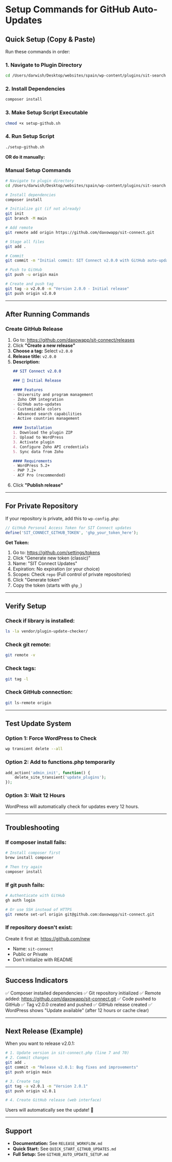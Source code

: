 # Setup Commands for GitHub Auto-Updates

## Quick Setup (Copy & Paste)

Run these commands in order:

### 1. Navigate to Plugin Directory
```bash
cd /Users/darwish/Desktop/websites/spain/wp-content/plugins/sit-search
```

### 2. Install Dependencies
```bash
composer install
```

### 3. Make Setup Script Executable
```bash
chmod +x setup-github.sh
```

### 4. Run Setup Script
```bash
./setup-github.sh
```

**OR do it manually:**

### Manual Setup Commands

```bash
# Navigate to plugin directory
cd /Users/darwish/Desktop/websites/spain/wp-content/plugins/sit-search

# Install dependencies
composer install

# Initialize git (if not already)
git init
git branch -M main

# Add remote
git remote add origin https://github.com/daxowapp/sit-connect.git

# Stage all files
git add .

# Commit
git commit -m "Initial commit: SIT Connect v2.0.0 with GitHub auto-updates"

# Push to GitHub
git push -u origin main

# Create and push tag
git tag -a v2.0.0 -m "Version 2.0.0 - Initial release"
git push origin v2.0.0
```

---

## After Running Commands

### Create GitHub Release

1. Go to: https://github.com/daxowapp/sit-connect/releases
2. Click **"Create a new release"**
3. **Choose a tag:** Select `v2.0.0`
4. **Release title:** `v2.0.0`
5. **Description:**
   ```markdown
   ## SIT Connect v2.0.0
   
   ### 🎉 Initial Release
   
   #### Features
   - University and program management
   - Zoho CRM integration
   - GitHub auto-updates
   - Customizable colors
   - Advanced search capabilities
   - Active countries management
   
   #### Installation
   1. Download the plugin ZIP
   2. Upload to WordPress
   3. Activate plugin
   4. Configure Zoho API credentials
   5. Sync data from Zoho
   
   #### Requirements
   - WordPress 5.2+
   - PHP 7.2+
   - ACF Pro (recommended)
   ```
6. Click **"Publish release"**

---

## For Private Repository

If your repository is private, add this to `wp-config.php`:

```php
// GitHub Personal Access Token for SIT Connect updates
define('SIT_CONNECT_GITHUB_TOKEN', 'ghp_your_token_here');
```

**Get Token:**
1. Go to: https://github.com/settings/tokens
2. Click "Generate new token (classic)"
3. Name: "SIT Connect Updates"
4. Expiration: No expiration (or your choice)
5. Scopes: Check `repo` (Full control of private repositories)
6. Click "Generate token"
7. Copy the token (starts with `ghp_`)

---

## Verify Setup

### Check if library is installed:
```bash
ls -la vendor/plugin-update-checker/
```

### Check git remote:
```bash
git remote -v
```

### Check tags:
```bash
git tag -l
```

### Check GitHub connection:
```bash
git ls-remote origin
```

---

## Test Update System

### Option 1: Force WordPress to Check
```bash
wp transient delete --all
```

### Option 2: Add to functions.php temporarily
```php
add_action('admin_init', function() {
    delete_site_transient('update_plugins');
});
```

### Option 3: Wait 12 Hours
WordPress will automatically check for updates every 12 hours.

---

## Troubleshooting

### If composer install fails:
```bash
# Install composer first
brew install composer

# Then try again
composer install
```

### If git push fails:
```bash
# Authenticate with GitHub
gh auth login

# Or use SSH instead of HTTPS
git remote set-url origin git@github.com:daxowapp/sit-connect.git
```

### If repository doesn't exist:
Create it first at: https://github.com/new
- Name: `sit-connect`
- Public or Private
- Don't initialize with README

---

## Success Indicators

✅ Composer installed dependencies
✅ Git repository initialized
✅ Remote added: https://github.com/daxowapp/sit-connect.git
✅ Code pushed to GitHub
✅ Tag v2.0.0 created and pushed
✅ GitHub release created
✅ WordPress shows "Update available" (after 12 hours or cache clear)

---

## Next Release (Example)

When you want to release v2.0.1:

```bash
# 1. Update version in sit-connect.php (line 7 and 70)
# 2. Commit changes
git add .
git commit -m "Release v2.0.1: Bug fixes and improvements"
git push origin main

# 3. Create tag
git tag -a v2.0.1 -m "Version 2.0.1"
git push origin v2.0.1

# 4. Create GitHub release (web interface)
```

Users will automatically see the update! 🎉

---

## Support

- **Documentation:** See `RELEASE_WORKFLOW.md`
- **Quick Start:** See `QUICK_START_GITHUB_UPDATES.md`
- **Full Setup:** See `GITHUB_AUTO_UPDATE_SETUP.md`

